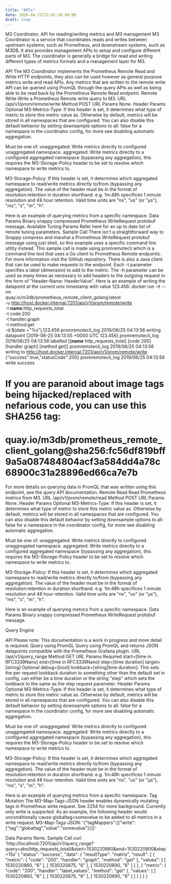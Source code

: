 ```yaml
---
title: "APIs"
date: 2020-04-21T21:02:36-04:00
draft: true
---
```


M3 Coordinator, API for reading/writing metrics and M3 management
M3 Coordinator is a service that coordinates reads and writes between upstream systems, such as Prometheus, and downstream systems, such as M3DB.
It also provides management APIs to setup and configure different parts of M3.
The coordinator is generally a bridge for read and writing different types of metrics formats and a management layer for M3.

API
The M3 Coordinator implements the Prometheus Remote Read and Write HTTP endpoints, they also can be used however as general purpose metrics write and read APIs. Any metrics that are written to the remote write API can be queried using PromQL through the query APIs as well as being able to be read back by the Prometheus Remote Read endpoint.
Remote Write
Write a Prometheus Remote write query to M3.
URL
/api/v1/prom/remote/write
Method
POST
URL Params
None.
Header Params
Optional
M3-Metrics-Type:
If this header is set, it determines what type of metric to store this metric value as. Otherwise by default, metrics will be stored in all namespaces that are configured. You can also disable this default behavior by setting downsample options to all: false for a namespace in the coordinator config, for more see disabling automatic aggregation.

Must be one of:
unaggregated: Write metrics directly to configured unaggregated namespace.
aggregated: Write metrics directly to a configured aggregated namespace (bypassing any aggregation), this requires the M3-Storage-Policy header to be set to resolve which namespace to write metrics to.


M3-Storage-Policy:
If this header is set, it determines which aggregated namespace to read/write metrics directly to/from (bypassing any aggregation).
The value of the header must be in the format of resolution:retention in duration shorthand. e.g. 1m:48h specifices 1 minute resolution and 48 hour retention. Valid time units are "ns", "us" (or "µs"), "ms", "s", "m", "h".

Here is an example of querying metrics from a specific namespace.
Data Params
Binary snappy compressed Prometheus WriteRequest protobuf message.
Available Tuning Params
Refer here for an up to date list of remote tuning parameters.
Sample Call
There isn't a straightforward way to Snappy compress and marshal a Prometheus WriteRequest protobuf message using just shell, so this example uses a specific command line utility instead.
This sample call is made using promremotecli which is a command line tool that uses a Go client to Prometheus Remote endpoints. For more information visit the GitHub repository.
There is also a Java client that can be used to make requests to the endpoint.
Each -t parameter specifies a label (dimension) to add to the metric.
The -h parameter can be used as many times as necessary to add headers to the outgoing request in the form of "Header-Name: HeaderValue".
Here is an example of writing the datapoint at the current unix timestamp with value 123.456:
docker run -it --rm                                            \
  quay.io/m3db/prometheus_remote_client_golang:latest          \
  -u http://host.docker.internal:7201/api/v1/prom/remote/write \
  -t __name__:http_requests_total                              \
  -t code:200                                                  \
  -t handler:graph                                             \
  -t method:get                                                \
  -d $(date +"%s"),123.456
promremotecli_log 2019/06/25 04:13:56 writing datapoint [2019-06-25 04:13:55 +0000 UTC 123.456]
promremotecli_log 2019/06/25 04:13:56 labelled [[__name__ http_requests_total] [code 200] [handler graph] [method get]]
promremotecli_log 2019/06/25 04:13:56 writing to http://host.docker.internal:7201/api/v1/prom/remote/write
{"success":true,"statusCode":200}
promremotecli_log 2019/06/25 04:13:56 write success

# If you are paranoid about image tags being hijacked/replaced with nefarious code, you can use this SHA256 tag:
# quay.io/m3db/prometheus_remote_client_golang@sha256:fc56df819bff9a5a087484804acf3a584dd4a78c68900c31a28896ed66ca7e7b

For more details on querying data in PromQL that was written using this endpoint, see the query API documentation.
Remote Read
Read Prometheus metrics from M3.
URL
/api/v1/prom/remote/read
Method
POST
URL Params
None.
Header Params
Optional
M3-Metrics-Type:
If this header is set, it determines what type of metric to store this metric value as. Otherwise by default, metrics will be stored in all namespaces that are configured. You can also disable this default behavior by setting downsample options to all: false for a namespace in the coordinator config, for more see disabling automatic aggregation.

Must be one of:
unaggregated: Write metrics directly to configured unaggregated namespace.
aggregated: Write metrics directly to a configured aggregated namespace (bypassing any aggregation), this requires the M3-Storage-Policy header to be set to resolve which namespace to write metrics to.


M3-Storage-Policy:
If this header is set, it determines which aggregated namespace to read/write metrics directly to/from (bypassing any aggregation).
The value of the header must be in the format of resolution:retention in duration shorthand. e.g. 1m:48h specifices 1 minute resolution and 48 hour retention. Valid time units are "ns", "us" (or "µs"), "ms", "s", "m", "h".

Here is an example of querying metrics from a specific namespace.
Data Params
Binary snappy compressed Prometheus WriteRequest protobuf message.

Query Engine

API
Please note: This documentation is a work in progress and more detail is required.
Query using PromQL
Query using PromQL and returns JSON datapoints compatible with the Prometheus Grafana plugin.
URL
/api/v1/query_range
Method
GET
URL Params
Required
start=[time in RFC3339Nano]
end=[time in RFC3339Nano]
step=[time duration]
target=[string]
Optional
debug=[bool]
lookback=[string|time duration]: This sets the per request lookback duration to something other than the default set in config, can either be a time duration or the string "step" which sets the lookback to the same as the step request parameter.
Header Params
Optional
M3-Metrics-Type:
If this header is set, it determines what type of metric to store this metric value as. Otherwise by default, metrics will be stored in all namespaces that are configured. You can also disable this default behavior by setting downsample options to all: false for a namespace in the coordinator config, for more see disabling automatic aggregation.

Must be one of:
unaggregated: Write metrics directly to configured unaggregated namespace.
aggregated: Write metrics directly to a configured aggregated namespace (bypassing any aggregation), this requires the M3-Storage-Policy header to be set to resolve which namespace to write metrics to.


M3-Storage-Policy:
If this header is set, it determines which aggregated namespace to read/write metrics directly to/from (bypassing any aggregation).
The value of the header must be in the format of resolution:retention in duration shorthand. e.g. 1m:48h specifices 1 minute resolution and 48 hour retention. Valid time units are "ns", "us" (or "µs"), "ms", "s", "m", "h".

Here is an example of querying metrics from a specific namespace.
Tag Mutation
The M3-Map-Tags-JSON header enables dynamically mutating tags in Prometheus write request. See 2254 for more background.
Currently only write is supported. As an example, the following header would unconditionally cause globaltag=somevalue to be added to all metrics in a write request:
M3-Map-Tags-JSON: '{"tagMappers":[{"write":{"tag":"globaltag","value":"somevalue"}}]}'

Data Params
None.
Sample Call
curl 'http://localhost:7201/api/v1/query_range?query=abs(http_requests_total)&start=1530220860&end=1530220900&step=15s'
{
  "status": "success",
  "data": {
    "resultType": "matrix",
    "result": [
      {
        "metric": {
          "code": "200",
          "handler": "graph",
          "method": "get"
        },
        "values": [
          [
            1530220860,
            "6"
          ],
          [
            1530220875,
            "6"
          ],
          [
            1530220890,
            "6"
          ]
        ]
      },
      {
        "metric": {
          "code": "200",
          "handler": "label_values",
          "method": "get"
        },
        "values": [
          [
            1530220860,
            "6"
          ],
          [
            1530220875,
            "6"
          ],
          [
            1530220890,
            "6"
          ]
        ]
      }
    ]
  }
}
